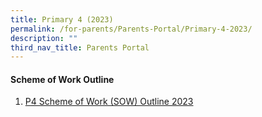 ```yaml
---
title: Primary 4 (2023)
permalink: /for-parents/Parents-Portal/Primary-4-2023/
description: ""
third_nav_title: Parents Portal
---
```

#### **Scheme of Work Outline**
1. [P4 Scheme of Work (SOW) Outline 2023](/resources/scheme-of-work-outline-2023/Primary-4/)
